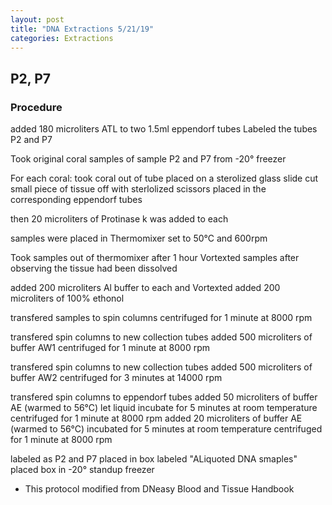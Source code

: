```yaml
---
layout: post
title: "DNA Extractions 5/21/19"
categories: Extractions
---
```


## P2, P7  

### Procedure

added 180 microliters ATL to two 1.5ml eppendorf tubes
Labeled the tubes P2 and P7

Took original coral samples of sample P2 and P7 from -20° freezer 

For each coral:
took coral out of tube 
placed on a sterolized glass slide
cut small piece of tissue off with sterlolized scissors
placed in the corresponding eppendorf tubes

then  20 microliters of Protinase k was added to each

samples were placed in Thermomixer set to 50°C and 600rpm

Took samples out of thermomixer after 1 hour
Vortexted samples after observing the tissue had been dissolved

added 200 microliters Al buffer to each and Vortexted
added 200 microliters of 100% ethonol 

transfered samples to spin columns
centrifuged for 1 minute at 8000 rpm

transfered spin columns to new collection tubes 
added 500 microliters of buffer AW1
centrifuged for 1 minute at 8000 rpm

transfered spin columns to new collection tubes
added 500 microliters of buffer AW2
centrifuged for 3 minutes at 14000 rpm

transfered spin columns to eppendorf tubes
added 50 microliters of buffer AE (warmed to 56°C)
let liquid incubate for 5 minutes at room temperature 
centrifuged for 1 minute at 8000 rpm
added 20 microliters of buffer AE (warmed to 56°C)
incubated for 5 minutes at room temperature
centrifuged for 1 minute at 8000 rpm

labeled as P2 and P7
placed in box labeled "ALiquoted DNA smaples"
placed box in -20° standup freezer

* This protocol modified from DNeasy Blood and Tissue Handbook